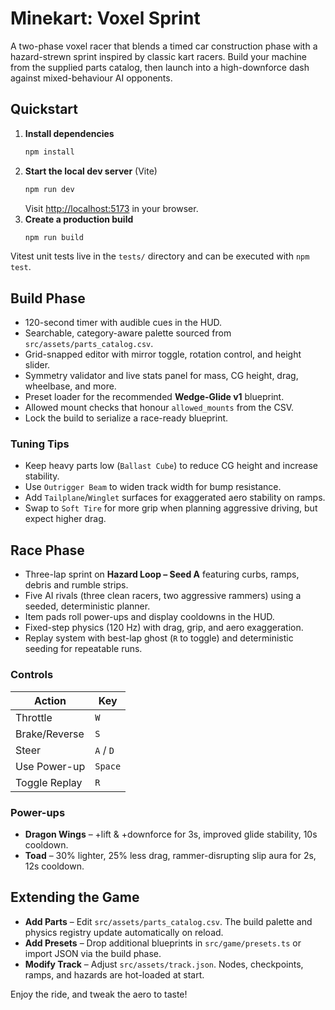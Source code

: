 # Minekart: Voxel Sprint

A two-phase voxel racer that blends a timed car construction phase with a hazard-strewn sprint inspired by classic kart racers. Build your machine from the supplied parts catalog, then launch into a high-downforce dash against mixed-behaviour AI opponents.

## Quickstart

1. **Install dependencies**
   ```bash
   npm install
   ```
2. **Start the local dev server** (Vite)
   ```bash
   npm run dev
   ```
   Visit [http://localhost:5173](http://localhost:5173) in your browser.
3. **Create a production build**
   ```bash
   npm run build
   ```

Vitest unit tests live in the `tests/` directory and can be executed with `npm test`.

## Build Phase

* 120-second timer with audible cues in the HUD.
* Searchable, category-aware palette sourced from `src/assets/parts_catalog.csv`.
* Grid-snapped editor with mirror toggle, rotation control, and height slider.
* Symmetry validator and live stats panel for mass, CG height, drag, wheelbase, and more.
* Preset loader for the recommended **Wedge-Glide v1** blueprint.
* Allowed mount checks that honour `allowed_mounts` from the CSV.
* Lock the build to serialize a race-ready blueprint.

### Tuning Tips

* Keep heavy parts low (`Ballast Cube`) to reduce CG height and increase stability.
* Use `Outrigger Beam` to widen track width for bump resistance.
* Add `Tailplane`/`Winglet` surfaces for exaggerated aero stability on ramps.
* Swap to `Soft Tire` for more grip when planning aggressive driving, but expect higher drag.

## Race Phase

* Three-lap sprint on **Hazard Loop – Seed A** featuring curbs, ramps, debris and rumble strips.
* Five AI rivals (three clean racers, two aggressive rammers) using a seeded, deterministic planner.
* Item pads roll power-ups and display cooldowns in the HUD.
* Fixed-step physics (120 Hz) with drag, grip, and aero exaggeration.
* Replay system with best-lap ghost (`R` to toggle) and deterministic seeding for repeatable runs.

### Controls

| Action | Key |
| ------ | --- |
| Throttle | `W` |
| Brake/Reverse | `S` |
| Steer | `A` / `D` |
| Use Power-up | `Space` |
| Toggle Replay | `R` |

### Power-ups

* **Dragon Wings** – +lift & +downforce for 3s, improved glide stability, 10s cooldown.
* **Toad** – 30% lighter, 25% less drag, rammer-disrupting slip aura for 2s, 12s cooldown.

## Extending the Game

* **Add Parts** – Edit `src/assets/parts_catalog.csv`. The build palette and physics registry update automatically on reload.
* **Add Presets** – Drop additional blueprints in `src/game/presets.ts` or import JSON via the build phase.
* **Modify Track** – Adjust `src/assets/track.json`. Nodes, checkpoints, ramps, and hazards are hot-loaded at start.

Enjoy the ride, and tweak the aero to taste!
